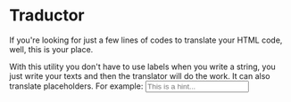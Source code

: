 # Traductor

If you're looking for just a few lines of codes to translate your HTML code, well, this is your place.

With this utility you don't have to use labels when you write a string, you just write your texts and then the translator will do the work.
It can also translate placeholders. For example: <input type="text" placeholder="This is a hint..." />

